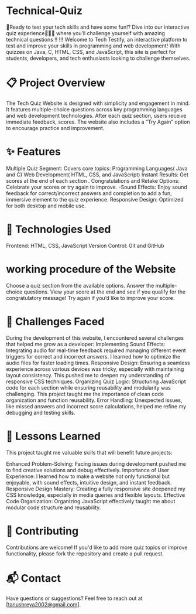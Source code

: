 # Technical-Quiz
🥳Ready to test your tech skills and have some fun⁉ Dive into our interactive quiz experience🧠✊🏻 where you’ll challenge yourself with amazing technical questions ‼
!!! Welcome to Tech Testify, an interactive platform to test and improve your skills in programming and web development! With quizzes on Java, C, HTML, CSS, and JavaScript, this site is perfect for students, developers, and tech enthusiasts looking to challenge themselves.

# 📋 Project Overview
The Tech Quiz Website is designed with simplicity and engagement in mind. It features multiple-choice questions across key programming languages and web development technologies. After each quiz section, users receive immediate feedback, scores. The website also includes a “Try Again” option to encourage practice and improvement.

# ✨ Features
Multiple Quiz Segment: Covers core topics:
Programming Languages( Java and C)
Web Development( HTML, CSS, and JavaScript)
Instant Results: Get scores at the end of each section .
Congratulations and Retake Options: Celebrate your scores or try again to improve. -Sound Effects: Enjoy sound feedback for correct/incorrect answers and completion to add a fun, immersive element to the quiz experience.
Responsive Design: Optimized for both desktop and mobile use.
# 🎯 Technologies Used
Frontend: HTML, CSS, JavaScript
Version Control: Git and GitHub
# working procedure of the Website
Choose a quiz section from the available options.
Answer the multiple-choice questions.
View your score at the end and see if you qualify for the congratulatory message!
Try again if you’d like to improve your score.
# 🚧 Challenges Faced
During the development of this website, I encountered several challenges that helped me grow as a developer:
Implementing Sound Effects: Integrating audio for real-time feedback required managing different event triggers for correct and incorrect answers. I learned how to optimize the audio files for faster loading times. Responsive Design: Ensuring a seamless experience across various devices was tricky, especially with maintaining layout consistency. This pushed me to deepen my understanding of responsive CSS techniques. Organizing Quiz Logic: Structuring JavaScript code for each section while ensuring reusability and modularity was challenging. This project taught me the importance of clean code organization and function reusability. Error Handling: Unexpected issues, like missed answers and incorrect score calculations, helped me refine my debugging and testing skills.

# 🌱 Lessons Learned
This project taught me valuable skills that will benefit future projects:

Enhanced Problem-Solving: Facing issues during development pushed me to find creative solutions and debug effectively. Importance of User Experience: I learned how to make a website not only functional but enjoyable, with sound effects, intuitive design, and instant feedback. Responsive Design Mastery: Creating a fully responsive site deepened my CSS knowledge, especially in media queries and flexible layouts. Effective Code Organization: Organizing JavaScript effectively taught me about modular code structure and reusability.

# 🤝 Contributing
Contributions are welcome! If you'd like to add more quiz topics or improve functionality, please fork the repository and create a pull request.

# 📬 Contact
Have questions or suggestions? Feel free to reach out at [tanushreya2002@gmail.com].
